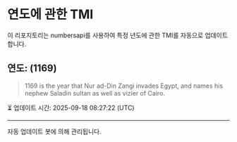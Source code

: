 
# 연도에 관한 TMI

이 리포지토리는 numbersapi를 사용하여 특정 년도에 관한 TMI를 자동으로 업데이트합니다.

## 연도: (1169)
> 1169 is the year that Nur ad-Din Zangi invades Egypt, and names his nephew Saladin sultan as well as vizier of Cairo.

⏳ 업데이트 시간: 2025-09-18 08:27:22 (UTC)

---
자동 업데이트 봇에 의해 관리됩니다.
